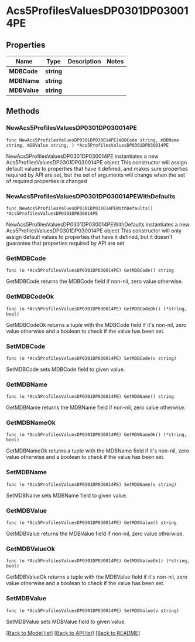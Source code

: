 # Acs5ProfilesValuesDP0301DP030014PE

## Properties

Name | Type | Description | Notes
------------ | ------------- | ------------- | -------------
**MDBCode** | **string** |  | 
**MDBName** | **string** |  | 
**MDBValue** | **string** |  | 

## Methods

### NewAcs5ProfilesValuesDP0301DP030014PE

`func NewAcs5ProfilesValuesDP0301DP030014PE(mDBCode string, mDBName string, mDBValue string, ) *Acs5ProfilesValuesDP0301DP030014PE`

NewAcs5ProfilesValuesDP0301DP030014PE instantiates a new Acs5ProfilesValuesDP0301DP030014PE object
This constructor will assign default values to properties that have it defined,
and makes sure properties required by API are set, but the set of arguments
will change when the set of required properties is changed

### NewAcs5ProfilesValuesDP0301DP030014PEWithDefaults

`func NewAcs5ProfilesValuesDP0301DP030014PEWithDefaults() *Acs5ProfilesValuesDP0301DP030014PE`

NewAcs5ProfilesValuesDP0301DP030014PEWithDefaults instantiates a new Acs5ProfilesValuesDP0301DP030014PE object
This constructor will only assign default values to properties that have it defined,
but it doesn't guarantee that properties required by API are set

### GetMDBCode

`func (o *Acs5ProfilesValuesDP0301DP030014PE) GetMDBCode() string`

GetMDBCode returns the MDBCode field if non-nil, zero value otherwise.

### GetMDBCodeOk

`func (o *Acs5ProfilesValuesDP0301DP030014PE) GetMDBCodeOk() (*string, bool)`

GetMDBCodeOk returns a tuple with the MDBCode field if it's non-nil, zero value otherwise
and a boolean to check if the value has been set.

### SetMDBCode

`func (o *Acs5ProfilesValuesDP0301DP030014PE) SetMDBCode(v string)`

SetMDBCode sets MDBCode field to given value.


### GetMDBName

`func (o *Acs5ProfilesValuesDP0301DP030014PE) GetMDBName() string`

GetMDBName returns the MDBName field if non-nil, zero value otherwise.

### GetMDBNameOk

`func (o *Acs5ProfilesValuesDP0301DP030014PE) GetMDBNameOk() (*string, bool)`

GetMDBNameOk returns a tuple with the MDBName field if it's non-nil, zero value otherwise
and a boolean to check if the value has been set.

### SetMDBName

`func (o *Acs5ProfilesValuesDP0301DP030014PE) SetMDBName(v string)`

SetMDBName sets MDBName field to given value.


### GetMDBValue

`func (o *Acs5ProfilesValuesDP0301DP030014PE) GetMDBValue() string`

GetMDBValue returns the MDBValue field if non-nil, zero value otherwise.

### GetMDBValueOk

`func (o *Acs5ProfilesValuesDP0301DP030014PE) GetMDBValueOk() (*string, bool)`

GetMDBValueOk returns a tuple with the MDBValue field if it's non-nil, zero value otherwise
and a boolean to check if the value has been set.

### SetMDBValue

`func (o *Acs5ProfilesValuesDP0301DP030014PE) SetMDBValue(v string)`

SetMDBValue sets MDBValue field to given value.



[[Back to Model list]](../README.md#documentation-for-models) [[Back to API list]](../README.md#documentation-for-api-endpoints) [[Back to README]](../README.md)


